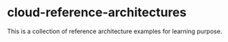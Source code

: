 # cloud-reference-architectures
This is a collection of reference architecture examples for learning purpose.

